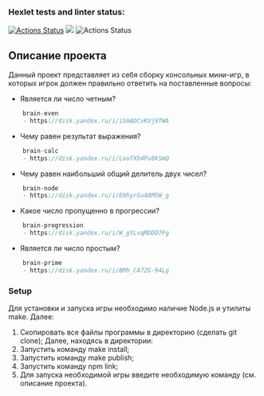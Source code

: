 ### Hexlet tests and linter status:
[![Actions Status](https://github.com/OchenSeriozni/frontend-project-lvl1/workflows/hexlet-check/badge.svg)](https://github.com/OchenSeriozni/frontend-project-lvl1/actions)
<a href="https://codeclimate.com/github/codeclimate/codeclimate/maintainability"><img src="https://api.codeclimate.com/v1/badges/a99a88d28ad37a79dbf6/maintainability" /></a>
![Actions Status](https://github.com/OchenSeriozni/frontend-project-lvl1/actions/workflows/eslint-test.yml/badge.svg)  

## Описание проекта


Данный проект представляет из себя сборку консольных мини-игр, в которых игрок должен правильно ответить на поставленные вопросы:
- Является ли число четным?
```javascript
    brain-even
    - https://disk.yandex.ru/i/iSmADCvKVj9TWA
```
- Чему равен результат выражения?
```javascript
    brain-calc
    - https://disk.yandex.ru/i/LoofXb4Pu8kSmQ
```
- Чему равен наибольший общий делитель двух чисел?
```javascript
    brain-node
    - https://disk.yandex.ru/i/E0hyrGu48M5W_g
```
- Какое число пропущенно в прогрессии?
```javascript
    brain-progression
    - https://disk.yandex.ru/i/W_gYLvqMDDO7Fg
```
- Является ли число простым?
```javascript
    brain-prime
    - https://disk.yandex.ru/i/BMh_CA72G-94Lg
```


### Setup


Для установки и запуска игры необходимо наличие Node.js и утилиты make. Далее:
1. Скопировать все файлы программы в директорию (сделать git clone); Далее, находясь в директории:
2. Запустить команду make install;
2. Запустить команду make publish;
3. Запустить команду npm link;
4. Для запуска необходимой игры введите необходимую команду (см. описание проекта).


